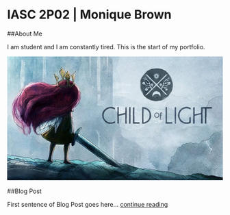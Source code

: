 # IASC 2P02 | Monique Brown

##About Me

I am student and I am constantly tired. This is the start of my portfolio.

![](imagez/CoL.webp)

##Blog Post

First sentence of Blog Post goes here... [continue reading](blog)
